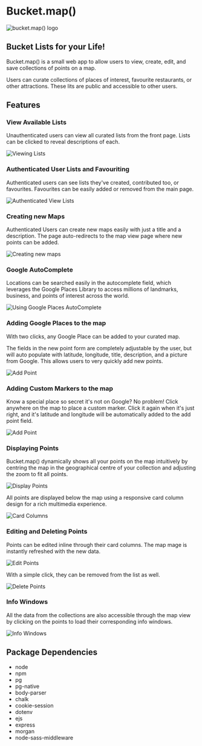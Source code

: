 # Bucket.map()

![bucket.map() logo](https://github.com/ematsushita/midterm-wiki-maps/blob/master/public/assets/bucket_logo.png?raw=true)

## Bucket Lists for your Life!

Bucket.map() is a small web app to allow users to view, create, edit, and save collections of points on a map.

Users can curate collections of places of interest, favourite restaurants, or other attractions. These lits are public and accessible to other users.

## Features

### View Available Lists

Unauthenticated users can view all curated lists from the front page. Lists can be clicked to reveal descriptions of each.

![Viewing Lists](https://github.com/ematsushita/midterm-wiki-maps/blob/master/docs/list_dropdown.gif)

### Authenticated User Lists and Favouriting

Authenticated users can see lists they've created, contributed too, or favourites. Favourites can be easily added or removed from the main page.

![Authenticated View Lists](https://github.com/ematsushita/midterm-wiki-maps/blob/master/docs/authenticated_lists.gif)

### Creating new Maps

Authenticated Users can create new maps easily with just a title and a description. The page auto-redirects to the map view page where new points can be added.

![Creating new maps](https://github.com/ematsushita/midterm-wiki-maps/blob/master/docs/new_map.gif)

### Google AutoComplete

Locations can be searched easily in the autocomplete field, which leverages the Google Places Library to access millions of landmarks, business, and points of interest across the world.

![Using Google Places AutoComplete](https://github.com/ematsushita/midterm-wiki-maps/blob/master/docs/autocomplete.gif)

### Adding Google Places to the map

With two clicks, any Google Place can be added to your curated map. 

The fields in the new point form are completely adjustable by the user, but will auto populate with latitude, longitude, title, description, and a picture from Google. This allows users to very quickly add new points.

![Add Point](https://github.com/ematsushita/midterm-wiki-maps/blob/master/docs/add_point.gif)

### Adding Custom Markers to the map

Know a special place so secret it's not on Google? No problem! Click anywhere on the map to place a custom marker. Click it again when it's just right, and it's latitude and longitude will be automatically added to the add point field.

![Add Point](https://github.com/ematsushita/midterm-wiki-maps/blob/master/docs/click_point.gif)

### Displaying Points

Bucket.map() dynamically shows all your points on the map intuitively by centring the map in the geographical centre of your collection and adjusting the zoom to fit all points.

![Display Points](https://github.com/ematsushita/midterm-wiki-maps/blob/master/docs/display_points.png)

All points are displayed below the map using a responsive card column design for a rich multimedia experience.

![Card Columns](https://github.com/ematsushita/midterm-wiki-maps/blob/master/docs/cardcolumns.gif)

### Editing and Deleting Points

Points can be edited inline through their card columns. The map mage is instantly refreshed with the new data.

![Edit Points](https://github.com/ematsushita/midterm-wiki-maps/blob/master/docs/edit-point.gif)

With a simple click, they can be removed from the list as well.

![Delete Points](https://github.com/ematsushita/midterm-wiki-maps/blob/master/docs/delete-point.gif)

### Info Windows

All the data from the collections are also accessible through the map view by clicking on the points to load their corresponding info windows.

![Info Windows](https://github.com/ematsushita/midterm-wiki-maps/blob/master/docs/info-window.gif)


## Package Dependencies

- node
- npm
- pg
- pg-native
- body-parser
- chalk
- cookie-session
- dotenv
- ejs
- express
- morgan
- node-sass-middleware
